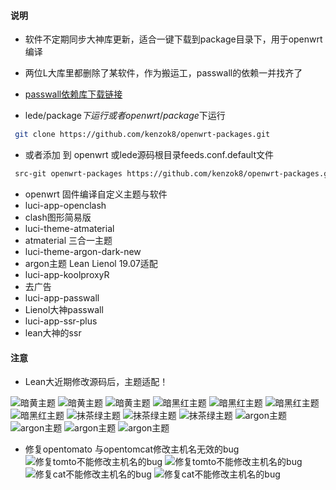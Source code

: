 ﻿#### 说明

* 软件不定期同步大神库更新，适合一键下载到package目录下，用于openwrt编译

* 两位L大库里都删除了某软件，作为搬运工，passwall的依赖一并找齐了

- [passwall依赖库下载链接](https://github.com/kenzok8/small.git)
 

* lede/package$下运行 或者openwrt/package$下运行

```bash
 git clone https://github.com/kenzok8/openwrt-packages.git
```
 * 或者添加 到 openwrt 或lede源码根目录feeds.conf.default文件
```bash
 src-git openwrt-packages https://github.com/kenzok8/openwrt-packages.git
```

- openwrt 固件编译自定义主题与软件
- luci-app-openclash           
- clash图形简易版
- luci-theme-atmaterial        
- atmaterial 三合一主题
- luci-theme-argon-dark-new
- argon主题 Lean Lienol 19.07适配
- luci-app-koolproxyR        
- 去广告
- luci-app-passwall           
- Lienol大神passwall
- luci-app-ssr-plus           
- lean大神的ssr

#### 注意

* Lean大近期修改源码后，主题适配！



![暗黄主题](https://raw.githubusercontent.com/kenzok8/openwrt-packages/master/screenshot/sshot-9.jpg)
![暗黄主题](https://raw.githubusercontent.com/kenzok8/openwrt-packages/master/screenshot/sshot-10.jpg)
![暗黄主题](https://raw.githubusercontent.com/kenzok8/openwrt-packages/master/screenshot/sshot-11.jpg)
![暗黑红主题](https://raw.githubusercontent.com/kenzok8/openwrt-packages/master/screenshot/sshot-5.jpg)
![暗黑红主题](https://raw.githubusercontent.com/kenzok8/openwrt-packages/master/screenshot/sshot-6.jpg)
![暗黑红主题](https://raw.githubusercontent.com/kenzok8/openwrt-packages/master/screenshot/sshot-7.jpg)
![暗黑红主题](https://raw.githubusercontent.com/kenzok8/openwrt-packages/master/screenshot/sshot-8.jpg)
![抹茶绿主题](https://raw.githubusercontent.com/kenzok8/openwrt-packages/master/screenshot/sshot-12.jpg)
![抹茶绿主题](https://raw.githubusercontent.com/kenzok8/openwrt-packages/master/screenshot/sshot-13.jpg)
![抹茶绿主题](https://raw.githubusercontent.com/kenzok8/openwrt-packages/master/screenshot/sshot-14.jpg)
![argon主题](https://raw.githubusercontent.com/kenzok8/openwrt-packages/master/screenshot/sshot-1.jpg)
![argon主题](https://raw.githubusercontent.com/kenzok8/openwrt-packages/master/screenshot/sshot-2.jpg)
![argon主题](https://raw.githubusercontent.com/kenzok8/openwrt-packages/master/screenshot/sshot-3.jpg)
![argon主题](https://raw.githubusercontent.com/kenzok8/openwrt-packages/master/screenshot/sshot-4.jpg)
* 修复opentomato 与opentomcat修改主机名无效的bug
![修复tomto不能修改主机名的bug](https://raw.githubusercontent.com/kenzok8/openwrt-packages/master/screenshot/%E5%B0%8F%E7%8C%AA%E5%AE%B6-719.png)
![修复tomto不能修改主机名的bug](https://raw.githubusercontent.com/kenzok8/openwrt-packages/master/screenshot/%E5%B0%8F%E7%8C%AA%E5%AE%B6-722.png)
![修复cat不能修改主机名的bug](https://raw.githubusercontent.com/kenzok8/openwrt-packages/master/screenshot/%E5%B0%8F%E7%8C%AA%E5%AE%B6-720.png)
![修复cat不能修改主机名的bug](https://raw.githubusercontent.com/kenzok8/openwrt-packages/master/screenshot/%E5%B0%8F%E7%8C%AA%E5%AE%B6-721.png)

